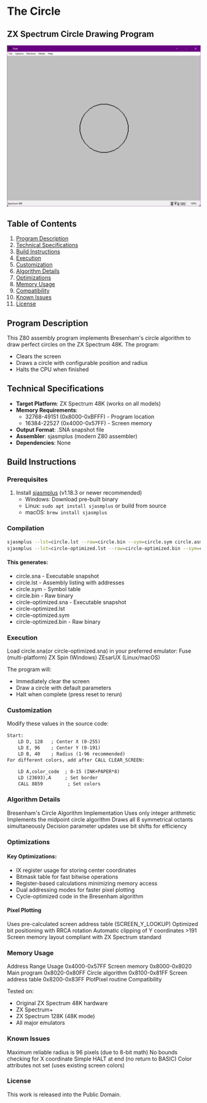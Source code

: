 # The Circle
## ZX Spectrum Circle Drawing Program

![ZX Spectrum Screenshot](https://github.com/zstarczali/circle/raw/main/screenshot.png) 

## Table of Contents
1. [Program Description](#program-description)
2. [Technical Specifications](#technical-specifications)
3. [Build Instructions](#build-instructions)
4. [Execution](#execution)
5. [Customization](#customization)
6. [Algorithm Details](#algorithm-details)
7. [Optimizations](#optimizations)
8. [Memory Usage](#memory-usage)
9. [Compatibility](#compatibility)
10. [Known Issues](#known-issues)
11. [License](#license)

## Program Description

This Z80 assembly program implements Bresenham's circle algorithm to draw perfect circles on the ZX Spectrum 48K. The program:
- Clears the screen
- Draws a circle with configurable position and radius
- Halts the CPU when finished

## Technical Specifications

- **Target Platform**: ZX Spectrum 48K (works on all models)
- **Memory Requirements**: 
  - 32768-49151 (0x8000-0xBFFF) - Program location
  - 16384-22527 (0x4000-0x57FF) - Screen memory
- **Output Format**: .SNA snapshot file
- **Assembler**: sjasmplus (modern Z80 assembler)
- **Dependencies**: None

## Build Instructions

### Prerequisites
1. Install [sjasmplus](https://github.com/z00m128/sjasmplus) (v1.18.3 or newer recommended)
   - Windows: Download pre-built binary
   - Linux: `sudo apt install sjasmplus` or build from source
   - macOS: `brew install sjasmplus`

### Compilation
```bash
sjasmplus --lst=circle.lst --raw=circle.bin --sym=circle.sym circle.asm 
sjasmplus --lst=circle-optimized.lst --raw=circle-optimized.bin --sym=circle-optimized.sym circle-optimized.asm 
```
#### This generates:

  - circle.sna - Executable snapshot
  - circle.lst - Assembly listing with addresses
  - circle.sym - Symbol table
  - circle.bin - Raw binary
  - circle-optimized.sna - Executable snapshot
  - circle-optimized.lst
  - circle-optimized.sym
  - circle-optimized.bin - Raw binary

### Execution
  Load circle.sna(or circle-optimized.sna) in your preferred emulator:
  Fuse (multi-platform)
  ZX Spin (Windows)
  ZEsarUX (Linux/macOS)

The program will:

  - Immediately clear the screen
  - Draw a circle with default parameters
  - Halt when complete (press reset to rerun)

### Customization
Modify these values in the source code:

```assembly
Start:
    LD D, 128   ; Center X (0-255)
    LD E, 96    ; Center Y (0-191)
    LD B, 40    ; Radius (1-96 recommended)
For different colors, add after CALL CLEAR_SCREEN:
```
```assembly
    LD A,color_code  ; 0-15 (INK+PAPER*8)
    LD (23693),A     ; Set border
    CALL 8859         ; Set colors
```
### Algorithm Details
Bresenham's Circle Algorithm Implementation
Uses only integer arithmetic
Implements the midpoint circle algorithm
Draws all 8 symmetrical octants simultaneously
Decision parameter updates use bit shifts for efficiency

### Optimizations

#### Key Optimizations:

- IX register usage for storing center coordinates
- Bitmask table for fast bitwise operations
- Register-based calculations minimizing memory access
- Dual addressing modes for faster pixel plotting
- Cycle-optimized code in the Bresenham algorithm

#### Pixel Plotting
Uses pre-calculated screen address table (SCREEN_Y_LOOKUP)
Optimized bit positioning with RRCA rotation
Automatic clipping of Y coordinates >191
Screen memory layout compliant with ZX Spectrum standard

### Memory Usage
Address Range	Usage
0x4000-0x57FF	Screen memory
0x8000-0x8020	Main program
0x8020-0x80FF	Circle algorithm
0x8100-0x81FF	Screen address table
0x8200-0x83FF	PlotPixel routine
Compatibility

Tested on:
- Original ZX Spectrum 48K hardware
- ZX Spectrum+
- ZX Spectrum 128K (48K mode)
- All major emulators

### Known Issues
Maximum reliable radius is 96 pixels (due to 8-bit math)
No bounds checking for X coordinate
Simple HALT at end (no return to BASIC)
Color attributes not set (uses existing screen colors)
### License
This work is released into the Public Domain.
